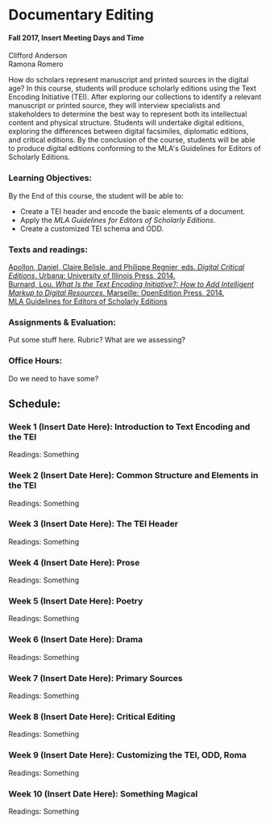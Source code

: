 # Documentary Editing    
#### Fall 2017, Insert Meeting Days and Time
Clifford Anderson   
Ramona Romero

How do scholars represent manuscript and printed sources in the digital age? In this course, students will produce scholarly editions using the Text Encoding Initiative (TEI). After exploring our collections to identify a relevant manuscript or printed source, they will interview specialists and stakeholders to determine the best way to represent both its intellectual content and physical structure. Students will undertake digital editions, exploring the differences between digital facsimiles, diplomatic editions, and critical editions. By the conclusion of the course, students will be able to produce digital editions conforming to the MLA's Guidelines for Editors of Scholarly Editions. 

### Learning Objectives:

By the End of this course, the student will be able to:
* Create a TEI header and encode the basic elements of a document.
* Apply the *MLA Guidelines for Editors of Scholarly Editions*. 
* Create a customized TEI schema and ODD.

### Texts and readings:

[Apollon, Daniel, Claire Belisle, and Philippe Regnier, eds. *Digital Critical Editions*. Urbana: University of Illinois Press, 2014.](http://discoverlibrary.vanderbilt.edu/VANDERBILT:Blended:vanunicorn4723167)   
[Burnard, Lou. *What Is the Text Encoding Initiative?: How to Add Intelligent Markup to Digital Resources*. Marseille: OpenEdition Press, 2014.](http://books.openedition.org/oep/426)  
[MLA Guidelines for Editors of Scholarly Editions](https://www.mla.org/Resources/Research/Surveys-Reports-and-Other-Documents/Publishing-and-Scholarship/Reports-from-the-MLA-Committee-on-Scholarly-Editions/Guidelines-for-Editors-of-Scholarly-Editions)   

### Assignments & Evaluation:

Put some stuff here. Rubric? What are we assessing?

### Office Hours:
Do we need to have some?

## Schedule:

### Week 1 (Insert Date Here):  Introduction to Text Encoding and the TEI
Readings: Something

### Week 2 (Insert Date Here):  Common Structure and Elements in the TEI
Readings: Something

### Week 3 (Insert Date Here):  The TEI Header
Readings:  Something

### Week 4 (Insert Date Here):  Prose
Readings:  Something

### Week 5 (Insert Date Here):  Poetry
Readings:  Something

### Week 6 (Insert Date Here):  Drama
Readings:  Something

### Week 7 (Insert Date Here):  Primary Sources
Readings:  Something

### Week 8 (Insert Date Here):  Critical Editing
Readings:  Something

### Week 9 (Insert Date Here):  Customizing the TEI, ODD, Roma
Readings:  Something

### Week 10 (Insert Date Here):  Something Magical
Readings:  Something

